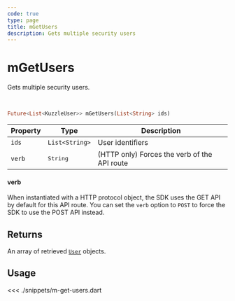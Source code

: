 ```yaml
---
code: true
type: page
title: mGetUsers
description: Gets multiple security users
---
```


# mGetUsers

Gets multiple security users.

<br />

```dart
Future<List<KuzzleUser>> mGetUsers(List<String> ids)
```


| Property | Type | Description |
|--- |--- |--- |
| `ids` | `List<String>` | User identifiers |
| `verb`| <pre>String</pre> | (HTTP only) Forces the verb of the API route |

#### verb

When instantiated with a HTTP protocol object, the SDK uses the GET API by default for this API route.
You can set the `verb` option to `POST` to force the SDK to use the POST API instead.

## Returns

An array of retrieved [`User`](/sdk/dart/2/core-classes/user/introduction) objects.

## Usage

<<< ./snippets/m-get-users.dart
